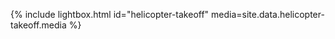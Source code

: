 <link rel="stylesheet" href="/assets/css/lightbox.css">

{% include lightbox.html id="helicopter-takeoff" media=site.data.helicopter-takeoff.media %}
